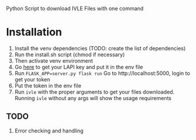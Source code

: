 Python Script to download IVLE Files with one command

# Installation
1. Install the venv dependencies (TODO: create the list of dependencies)
2. Run the install.sh script (chmod if necessary)
3. Then activate venv environment
4. Go [here](https://ivle.nus.edu.sg/LAPI/default.aspx) to get your LAPI key and put it in the env file
5. Run `FLASK_APP=server.py flask run` Go to http://localhost:5000, login to get your token
6. Put the token in the env file
7. Run `ivle` with the proper arguments to get your files downloaded. Running `ivle` without any args
will show the usage requirements

## TODO
1. Error checking and handling